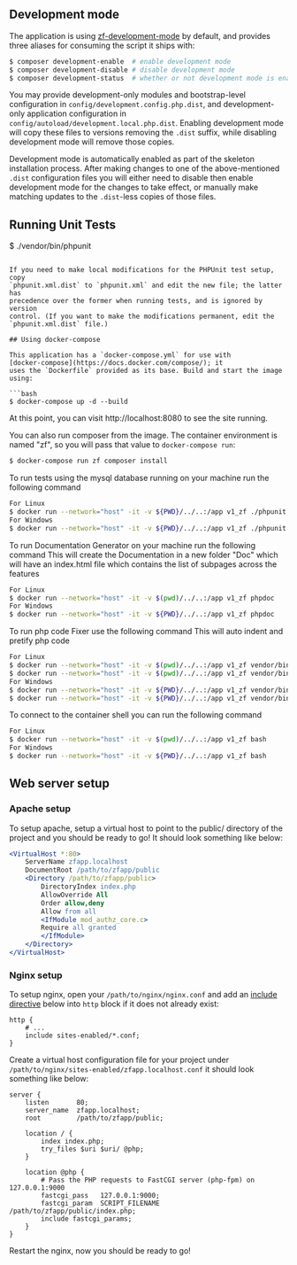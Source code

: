 ## Development mode

The application is using [zf-development-mode](https://github.com/zfcampus/zf-development-mode)
by default, and provides three aliases for consuming the script it ships with:

```bash
$ composer development-enable  # enable development mode
$ composer development-disable # disable development mode
$ composer development-status  # whether or not development mode is enabled
```

You may provide development-only modules and bootstrap-level configuration in
`config/development.config.php.dist`, and development-only application
configuration in `config/autoload/development.local.php.dist`. Enabling
development mode will copy these files to versions removing the `.dist` suffix,
while disabling development mode will remove those copies.

Development mode is automatically enabled as part of the skeleton installation process. 
After making changes to one of the above-mentioned `.dist` configuration files you will
either need to disable then enable development mode for the changes to take effect,
or manually make matching updates to the `.dist`-less copies of those files.

## Running Unit Tests

$ ./vendor/bin/phpunit
```

If you need to make local modifications for the PHPUnit test setup, copy
`phpunit.xml.dist` to `phpunit.xml` and edit the new file; the latter has
precedence over the former when running tests, and is ignored by version
control. (If you want to make the modifications permanent, edit the
`phpunit.xml.dist` file.)

## Using docker-compose

This application has a `docker-compose.yml` for use with
[docker-compose](https://docs.docker.com/compose/); it
uses the `Dockerfile` provided as its base. Build and start the image using:

```bash
$ docker-compose up -d --build
```

At this point, you can visit http://localhost:8080 to see the site running.

You can also run composer from the image. The container environment is named
"zf", so you will pass that value to `docker-compose run`:

```bash
$ docker-compose run zf composer install
```

To run tests using the mysql database running on your machine run the following command
```bash
For Linux
$ docker run --network="host" -it -v ${PWD}/../..:/app v1_zf ./phpunit
For Windows
$ docker run --network="host" -it -v ${PWD}/../..:/app v1_zf ./phpunit
```
To run Documentation Generator on your machine run the following command
This will create the Documentation in a new folder "Doc" which will have an index.html file which contains the list of subpages across the features
```bash
For Linux
$ docker run --network="host" -it -v $(pwd)/../..:/app v1_zf phpdoc
For Windows
$ docker run --network="host" -it -v ${PWD}/../..:/app v1_zf phpdoc
```
To run php code Fixer use the following command
This will auto indent and pretify php code
```bash
For Linux
$ docker run --network="host" -it -v $(pwd)/../..:/app v1_zf vendor/bin/php-cs-fixer fix ./module
$ docker run --network="host" -it -v $(pwd)/../..:/app v1_zf vendor/bin/php-cs-fixer fix ./lib
For Windows
$ docker run --network="host" -it -v ${PWD}/../..:/app v1_zf vendor/bin/php-cs-fixer fix ./module
$ docker run --network="host" -it -v ${PWD}/../..:/app v1_zf vendor/bin/php-cs-fixer fix ./lib
```


To connect to the container shell you can run the following command
```bash
For Linux
$ docker run --network="host" -it -v $(pwd)/../..:/app v1_zf bash
For Windows
$ docker run --network="host" -it -v ${PWD}/../..:/app v1_zf bash
```

## Web server setup

### Apache setup

To setup apache, setup a virtual host to point to the public/ directory of the
project and you should be ready to go! It should look something like below:

```apache
<VirtualHost *:80>
    ServerName zfapp.localhost
    DocumentRoot /path/to/zfapp/public
    <Directory /path/to/zfapp/public>
        DirectoryIndex index.php
        AllowOverride All
        Order allow,deny
        Allow from all
        <IfModule mod_authz_core.c>
        Require all granted
        </IfModule>
    </Directory>
</VirtualHost>
```

### Nginx setup

To setup nginx, open your `/path/to/nginx/nginx.conf` and add an
[include directive](http://nginx.org/en/docs/ngx_core_module.html#include) below
into `http` block if it does not already exist:

```nginx
http {
    # ...
    include sites-enabled/*.conf;
}
```


Create a virtual host configuration file for your project under `/path/to/nginx/sites-enabled/zfapp.localhost.conf`
it should look something like below:

```nginx
server {
    listen       80;
    server_name  zfapp.localhost;
    root         /path/to/zfapp/public;

    location / {
        index index.php;
        try_files $uri $uri/ @php;
    }

    location @php {
        # Pass the PHP requests to FastCGI server (php-fpm) on 127.0.0.1:9000
        fastcgi_pass   127.0.0.1:9000;
        fastcgi_param  SCRIPT_FILENAME /path/to/zfapp/public/index.php;
        include fastcgi_params;
    }
}
```

Restart the nginx, now you should be ready to go!


